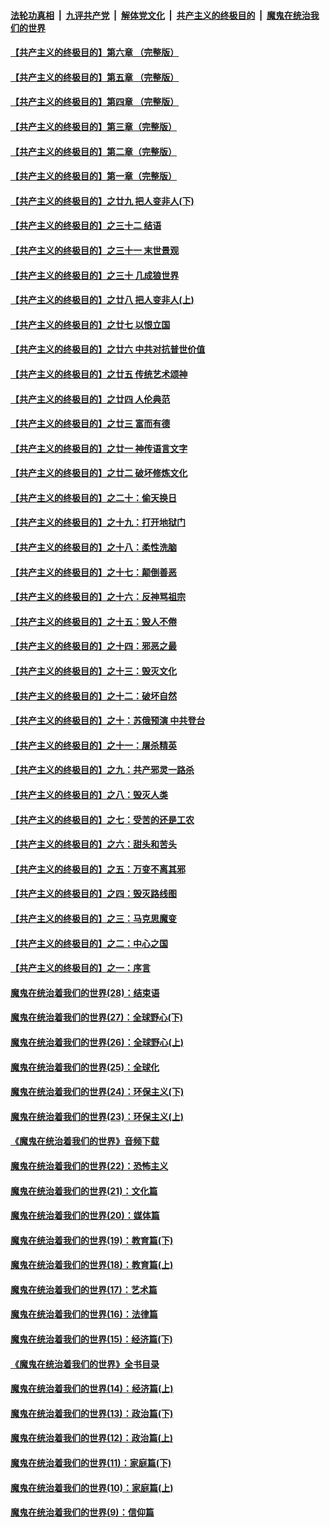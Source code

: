 ####  [法轮功真相](../../../../basic/blob/master/README.md?t=04181430) &nbsp;|&nbsp; [九评共产党](../../../../9ping.md/blob/master/README.md?t=04181430) &nbsp;|&nbsp; [解体党文化](../../../../jtdwh.md/blob/master/README.md?t=04181430)  &nbsp;|&nbsp; [共产主义的终极目的](../../../../gczydzjmd.md/blob/master/README.md?t=04181430) &nbsp;|&nbsp; [魔鬼在统治我们的世界](../../../../mgztzwmdsj.md/blob/master/README.md?t=04181430) 

#### [【共产主义的终极目的】第六章 （完整版）](../pages/nsc422/n11428913.md?t=04181430) 

#### [【共产主义的终极目的】第五章 （完整版）](../pages/nsc422/n11428912.md?t=04181430) 

#### [【共产主义的终极目的】第四章 （完整版）](../pages/nsc422/n11428907.md?t=04181430) 

#### [【共产主义的终极目的】第三章（完整版）](../pages/nsc422/n11428848.md?t=04181430) 

#### [【共产主义的终极目的】第二章（完整版）](../pages/nsc422/n11428831.md?t=04181430) 

#### [【共产主义的终极目的】第一章（完整版）](../pages/nsc422/n11417651.md?t=04181430) 

#### [【共产主义的终极目的】之廿九 把人变非人(下)](../pages/nsc422/n11344140.md?t=04181430) 

#### [【共产主义的终极目的】之三十二 结语](../pages/nsc422/n11360535.md?t=04181430) 

#### [【共产主义的终极目的】之三十一 末世景观](../pages/nsc422/n11351129.md?t=04181430) 

#### [【共产主义的终极目的】之三十 几成狼世界](../pages/nsc422/n11348280.md?t=04181430) 

#### [【共产主义的终极目的】之廿八 把人变非人(上)](../pages/nsc422/n11340492.md?t=04181430) 

#### [【共产主义的终极目的】之廿七 以恨立国](../pages/nsc422/n11336944.md?t=04181430) 

#### [【共产主义的终极目的】之廿六 中共对抗普世价值](../pages/nsc422/n11324785.md?t=04181430) 

#### [【共产主义的终极目的】之廿五 传统艺术颂神](../pages/nsc422/n11296396.md?t=04181430) 

#### [【共产主义的终极目的】之廿四 人伦典范](../pages/nsc422/n11296397.md?t=04181430) 

#### [【共产主义的终极目的】之廿三 富而有德](../pages/nsc422/n11283598.md?t=04181430) 

#### [【共产主义的终极目的】之廿一 神传语言文字](../pages/nsc422/n11263265.md?t=04181430) 

#### [【共产主义的终极目的】之廿二 破坏修炼文化](../pages/nsc422/n11245728.md?t=04181430) 

#### [【共产主义的终极目的】之二十：偷天换日](../pages/nsc422/n11238846.md?t=04181430) 

#### [【共产主义的终极目的】之十九：打开地狱门](../pages/nsc422/n11206376.md?t=04181430) 

#### [【共产主义的终极目的】之十八：柔性洗脑](../pages/nsc422/n11199994.md?t=04181430) 

#### [【共产主义的终极目的】之十七：颠倒善恶](../pages/nsc422/n11179782.md?t=04181430) 

#### [【共产主义的终极目的】之十六：反神骂祖宗](../pages/nsc422/n11166798.md?t=04181430) 

#### [【共产主义的终极目的】之十五：毁人不倦](../pages/nsc422/n11166792.md?t=04181430) 

#### [【共产主义的终极目的】之十四：邪恶之最](../pages/nsc422/n11150249.md?t=04181430) 

#### [【共产主义的终极目的】之十三：毁灭文化](../pages/nsc422/n11135227.md?t=04181430) 

#### [【共产主义的终极目的】之十二：破坏自然](../pages/nsc422/n11135214.md?t=04181430) 

#### [【共产主义的终极目的】之十：苏俄预演 中共登台](../pages/nsc422/n11118424.md?t=04181430) 

#### [【共产主义的终极目的】之十一：屠杀精英](../pages/nsc422/n11118442.md?t=04181430) 

#### [【共产主义的终极目的】之九：共产邪灵一路杀](../pages/nsc422/n11114139.md?t=04181430) 

#### [【共产主义的终极目的】之八：毁灭人类](../pages/nsc422/n11108503.md?t=04181430) 

#### [【共产主义的终极目的】之七：受苦的还是工农](../pages/nsc422/n11101809.md?t=04181430) 

#### [【共产主义的终极目的】之六：甜头和苦头](../pages/nsc422/n11096971.md?t=04181430) 

#### [【共产主义的终极目的】之五：万变不离其邪](../pages/nsc422/n11091285.md?t=04181430) 

#### [【共产主义的终极目的】之四：毁灭路线图](../pages/nsc422/n11086284.md?t=04181430) 

#### [【共产主义的终极目的】之三：马克思魔变](../pages/nsc422/n11061941.md?t=04181430) 

#### [【共产主义的终极目的】之二：中心之国](../pages/nsc422/n11047728.md?t=04181430) 

#### [【共产主义的终极目的】之一：序言](../pages/nsc422/n11086077.md?t=04181430) 

#### [魔鬼在统治着我们的世界(28)：结束语](../pages/nsc422/n10936246.md?t=04181430) 

#### [魔鬼在统治着我们的世界(27)：全球野心(下)](../pages/nsc422/n10928319.md?t=04181430) 

#### [魔鬼在统治着我们的世界(26)：全球野心(上)](../pages/nsc422/n10900318.md?t=04181430) 

#### [魔鬼在统治着我们的世界(25)：全球化](../pages/nsc422/n10788205.md?t=04181430) 

#### [魔鬼在统治着我们的世界(24)：环保主义(下)](../pages/nsc422/n10695307.md?t=04181430) 

#### [魔鬼在统治着我们的世界(23)：环保主义(上)](../pages/nsc422/n10688613.md?t=04181430) 

#### [《魔鬼在统治着我们的世界》音频下载](../pages/nsc422/n10635553.md?t=04181430) 

#### [魔鬼在统治着我们的世界(22)：恐怖主义](../pages/nsc422/n10614727.md?t=04181430) 

#### [魔鬼在统治着我们的世界(21)：文化篇](../pages/nsc422/n10597706.md?t=04181430) 

#### [魔鬼在统治着我们的世界(20)：媒体篇](../pages/nsc422/n10586579.md?t=04181430) 

#### [魔鬼在统治着我们的世界(19)：教育篇(下)](../pages/nsc422/n10564808.md?t=04181430) 

#### [魔鬼在统治着我们的世界(18)：教育篇(上)](../pages/nsc422/n10526970.md?t=04181430) 

#### [魔鬼在统治着我们的世界(17)：艺术篇](../pages/nsc422/n10499093.md?t=04181430) 

#### [魔鬼在统治着我们的世界(16)：法律篇](../pages/nsc422/n10485969.md?t=04181430) 

#### [魔鬼在统治着我们的世界(15)：经济篇(下)](../pages/nsc422/n10469975.md?t=04181430) 

#### [《魔鬼在统治着我们的世界》全书目录](../pages/nsc422/n10464261.md?t=04181430) 

#### [魔鬼在统治着我们的世界(14)：经济篇(上)](../pages/nsc422/n10457370.md?t=04181430) 

#### [魔鬼在统治着我们的世界(13)：政治篇(下)](../pages/nsc422/n10448270.md?t=04181430) 

#### [魔鬼在统治着我们的世界(12)：政治篇(上)](../pages/nsc422/n10444576.md?t=04181430) 

#### [魔鬼在统治着我们的世界(11)：家庭篇(下)](../pages/nsc422/n10440961.md?t=04181430) 

#### [魔鬼在统治着我们的世界(10)：家庭篇(上)](../pages/nsc422/n10435448.md?t=04181430) 

#### [魔鬼在统治着我们的世界(9)：信仰篇](../pages/nsc422/n10432159.md?t=04181430) 

